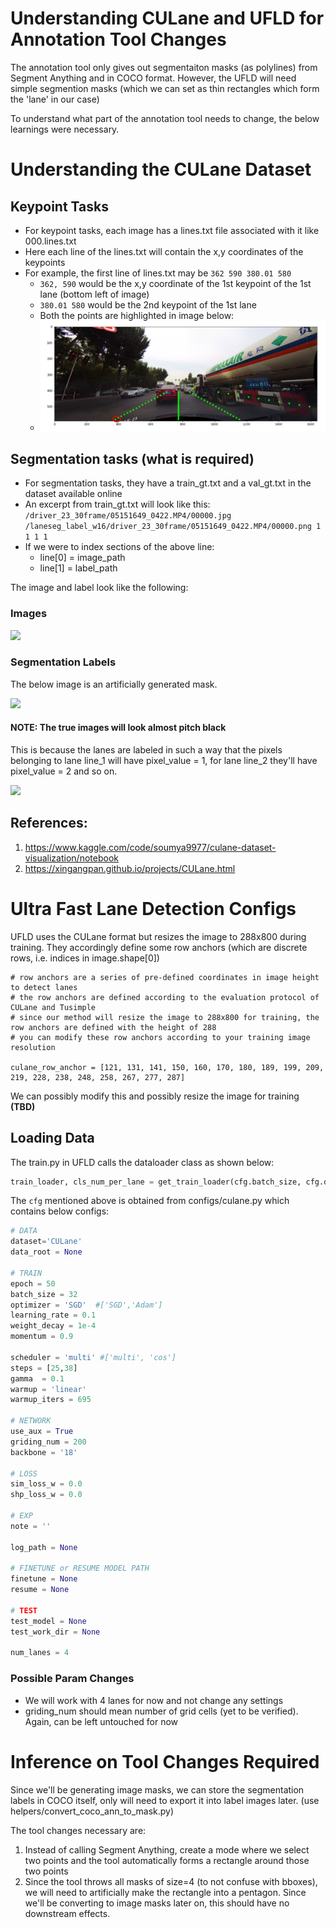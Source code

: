 # Understanding CULane and UFLD for Annotation Tool Changes

The annotation tool only gives out segmentaiton masks (as polylines) from Segment Anything and
in COCO format. However, the UFLD will need simple segmention masks (which we can set as thin
rectangles which form the 'lane' in our case)

To understand what part of the annotation tool needs to change, the below learnings were
necessary.

# Understanding the CULane Dataset

## Keypoint Tasks

- For keypoint tasks, each image has a lines.txt file associated with it like 000.lines.txt
- Here each line of the lines.txt will contain the x,y coordinates of the keypoints
- For example, the first line of lines.txt may be ```362 590 380.01 580```
  - ```362, 590``` would be the x,y coordinate of the 1st keypoint of the 1st lane (bottom left of image)
  - ```380.01 580``` would be the 2nd keypoint of the 1st lane
  - Both the points are highlighted in image below:
  - ![](images/keypoints_1.png)

## Segmentation tasks (what is required)

- For segmentation tasks, they have a train_gt.txt and a val_gt.txt in
  the dataset available online
- An excerpt from train_gt.txt will look like this:
  ```/driver_23_30frame/05151649_0422.MP4/00000.jpg /laneseg_label_w16/driver_23_30frame/05151649_0422.MP4/00000.png 1 1 1 1```
- If we were to index sections of the above line:
  - line[0] = image_path
  - line[1] = label_path

The image and label look like the following:

### Images

![](images/image_1.png)

### Segmentation Labels

The below image is an artificially generated mask.

![](images/label_1.png)

#### NOTE: The true images will look almost pitch black

This is because the lanes are labeled in such a way that the pixels belonging to lane line_1
will have pixel_value = 1, for lane line_2 they'll have pixel_value = 2 and so on.

![](images/00000.png)

## References:

1. https://www.kaggle.com/code/soumya9977/culane-dataset-visualization/notebook
2. https://xingangpan.github.io/projects/CULane.html



# Ultra Fast Lane Detection Configs

UFLD uses the CULane format but resizes the image to 288x800 during training. They accordingly
define some row anchors (which are discrete rows, i.e. indices in image.shape[0])

```
# row anchors are a series of pre-defined coordinates in image height to detect lanes
# the row anchors are defined according to the evaluation protocol of CULane and Tusimple
# since our method will resize the image to 288x800 for training, the row anchors are defined with the height of 288
# you can modify these row anchors according to your training image resolution

culane_row_anchor = [121, 131, 141, 150, 160, 170, 180, 189, 199, 209, 219, 228, 238, 248, 258, 267, 277, 287]
```

We can possibly modify this and possibly resize the image for training **(TBD)**

## Loading Data

The train.py in UFLD calls the dataloader class as shown below:

```python
train_loader, cls_num_per_lane = get_train_loader(cfg.batch_size, cfg.data_root, cfg.griding_num, cfg.dataset, cfg.use_aux, distributed, cfg.num_lanes)
```

The ```cfg``` mentioned above is obtained from configs/culane.py which contains below configs:

```python
# DATA
dataset='CULane'
data_root = None

# TRAIN
epoch = 50
batch_size = 32
optimizer = 'SGD'  #['SGD','Adam']
learning_rate = 0.1
weight_decay = 1e-4
momentum = 0.9

scheduler = 'multi' #['multi', 'cos']
steps = [25,38]
gamma  = 0.1
warmup = 'linear'
warmup_iters = 695

# NETWORK
use_aux = True
griding_num = 200
backbone = '18'

# LOSS
sim_loss_w = 0.0
shp_loss_w = 0.0

# EXP
note = ''

log_path = None

# FINETUNE or RESUME MODEL PATH
finetune = None
resume = None

# TEST
test_model = None
test_work_dir = None

num_lanes = 4
```

### Possible Param Changes
- We will work with 4 lanes for now and not change any settings
- griding_num should mean number of grid cells (yet to be verified). Again, can be left untouched for now


# Inference on Tool Changes Required

Since we'll be generating image masks, we can store the segmentation labels in COCO itself,
only will need to export it into label images later. (use helpers/convert_coco_ann_to_mask.py)

The tool changes necessary are:

1. Instead of calling Segment Anything, create a mode where we select two points and the
   tool automatically forms a rectangle around those two points
2. Since the tool throws all masks of size=4 (to not confuse with bboxes), we will need to
   artificially make the rectangle into a pentagon. Since we'll be converting to image masks
   later on, this should have no downstream effects.